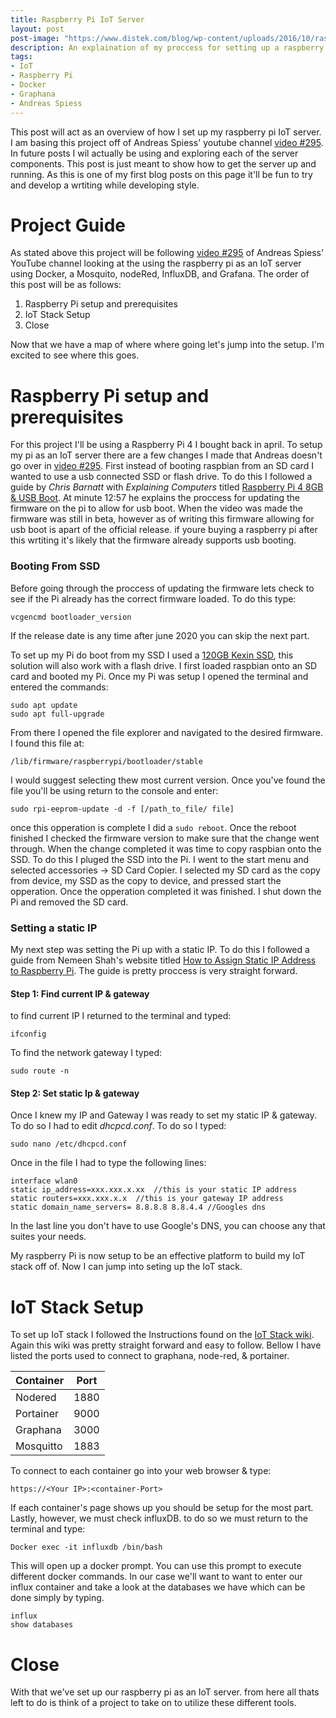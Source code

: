 ```yaml
---
title: Raspberry Pi IoT Server
layout: post
post-image: "https://www.distek.com/blog/wp-content/uploads/2016/10/raspberry-pi-logo.png"
description: An explaination of my proccess for setting up a raspberry pi based IoT server. 
tags:
- IoT
- Raspberry Pi
- Docker
- Graphana
- Andreas Spiess
---
```



This post will act as an overview of how I set up my raspberry pi IoT server. I am basing this project off of Andreas Spiess' youtube channel [video #295][AP video 295]. In future posts I wil actually be using and exploring each of the server components. This post is just meant to show how to get the server up and running. As this is one of my first blog posts on this page it'll be fun to try and develop a wrtiting while developing style. 

# Project  Guide
As stated above this project will be following [video #295][AP video 295] of Andreas Spiess' YouTube channel looking at the using the raspberry pi as an IoT server using Docker, a Mosquito, nodeRed, InfluxDB, and Grafana. The order of this post will be as follows:
1. Raspberry Pi setup and prerequisites
2. IoT Stack Setup
3. Close

Now that we have a map of where where going let's jump into the setup. I'm excited to see where this goes. 

# Raspberry Pi setup and prerequisites
For this project I'll be using a Raspberry Pi 4 I bought back in april. To setup my pi as an IoT server there are a few changes I made that Andreas doesn't go over in [video #295][AP video 295]. First instead of booting raspbian from an SD card I wanted to use a usb connected SSD or flash drive. To do this I followed a guide by *Chris Barnatt* with *Explaining Computers* titled [Raspberry Pi 4 8GB & USB Boot][usb boot EC]. At minute 12:57 he explains the proccess for updating the firmware on the pi to allow for usb boot. When the video was made the firmware was still in beta, however as of writing this firmware allowing for usb boot is apart of the official release. if youre buying a raspberry pi after this wrtiting it's likely that the firmware already supports usb booting. 

### Booting From SSD
Before going through the proccess of updating the firmware lets check to see if the Pi already has the correct firmware loaded. To do this type:
```
vcgencmd bootloader_version
```

If the release date is any time after june 2020 you can skip the next part.

To set up my Pi do boot from my SSD I used a [120GB Kexin SSD][Kexin SSD], this solution will also work with a flash drive. I first loaded raspbian onto an SD card and booted my Pi. Once my Pi was setup I opened the terminal and entered the commands:

```
sudo apt update
sudo apt full-upgrade
```

From there I opened the file explorer and navigated to the desired firmware. I found this file at:
```
/lib/firmware/raspberrypi/bootloader/stable
```

I would suggest selecting thew most current version. Once you've found the file you'll be using return to the console and enter:
```
sudo rpi-eeprom-update -d -f [/path_to_file/ file]
``` 

once this opperation is complete I did a `sudo reboot`. Once the reboot finished I checked the firmware version to make sure that the change went through. When the change completed it was time to copy raspbian onto the SSD. To do this I pluged the SSD into the Pi. I went to the start menu and selected accessories -> SD Card Copier. I selected my SD card as the copy from device, my SSD as the copy to device, and pressed start the opperation. Once the opperation completed it was finished. I shut down the Pi and removed the SD card.  

### Setting a static IP
My next step was setting the Pi up with a static IP. To do this I followed a guide from Nemeen Shah's website titled [How to Assign Static IP Address to Raspberry Pi][static IP tutorial]. The guide is pretty proccess is very straight forward. 

#### Step 1: Find current IP & gateway

to find current IP I returned to the terminal and typed: 
```
ifconfig
```

To find the network gateway I typed:
```
sudo route -n
```

#### Step 2: Set static Ip & gateway
Once I knew my IP and Gateway I was ready to set my static IP & gateway. To do so I had to edit *dhcpcd.conf*. To do so I typed:
```
sudo nano /etc/dhcpcd.conf
```

Once in the file I had to type the following lines:
```
interface wlan0
static ip_address=xxx.xxx.x.xx  //this is your static IP address
static routers=xxx.xxx.x.x  //this is your gateway IP address
static domain_name_servers= 8.8.8.8 8.8.4.4 //Googles dns
```

In the last line you don't have to use Google's DNS, you can choose any that suites your needs. 

My raspberry Pi is now setup to be an effective platform to build my IoT stack off of. Now I can jump into seting up the IoT stack.

# IoT Stack Setup

To set up IoT stack I followed the Instructions found on the [IoT Stack wiki][ISW]. Again this wiki was pretty straight forward and easy to follow. Bellow I have listed the ports used to connect to graphana, node-red, & portainer. 


| Container | Port |
|-----------|------|
|  Nodered  | 1880 |
| Portainer | 9000 |
| Graphana  | 3000 |
| Mosquitto | 1883 |

To connect to each container go into your web browser & type:

```
https://<Your IP>:<container-Port>
```

If each container's page shows up you should be setup for the most part. Lastly, however, we must check influxDB. to do so we must return to the terminal and type:
```
Docker exec -it influxdb /bin/bash
```
This will open up a docker prompt. You can use this prompt to execute different docker commands. In our case we'll want to want to enter our influx container and take a look at the databases we have which can be done simply by typing.
```
influx
show databases
```
# Close

With that we've set up our raspberry pi as an IoT server. from here all thats left to do is think of a project to take on to utilize these different tools.

[AP video 295]:https://www.youtube.com/watch?v=a6mjt8tWUws&t=77s
[usb boot EC]:https://www.youtube.com/watch?v=2zrwjGcyM5s 
[Kexin SSD]:https://www.amazon.com/KEXIN-120GB-Portable-External-SSD/dp/B08D2ZC4T1/ref=sr_1_2?dchild=1&keywords=kexin+ssd&qid=1602357576&refinements=p_n_feature_three_browse-bin%3A14027457011&rnid=6797515011&s=pc&sr=1-2 
[static IP tutorial]: https://nematicslab.com/how-to-assign-static-ip-address-to-raspberry-pi/
[ISW]: https://sensorsiot.github.io/IOTstack/Getting-Started/




